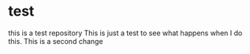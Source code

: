 # test
this is a test repository
This is just a test to see what happens when I do this. 
This is a second change
